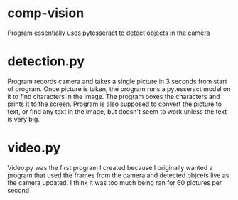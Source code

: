# comp-vision
Program essentially uses pytesseract to detect objects in the camera

# detection.py
Program records camera and takes a single picture in 3 seconds from start of program. Once picture is taken, the program runs a pytesseract model on it to find characters in the image. 
The program boxes the characters and prints it to the screen. Program is also supposed to convert the picture to text, or find any text in the image, but doesn't seem to work unless the text is very big.

# video.py
Video.py was the first program I created because I originally wanted a program that used the frames from the camera and detected objcets live as the camera updated. 
I think it was too much being ran for 60 pictures per second
